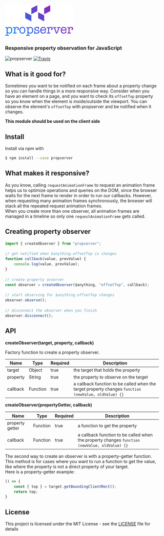 # <img src='https://raw.githubusercontent.com/uditalias/propserver/master/assets/propserver.png' height='100' alt='Propserver Logo' />

### Responsive property observation for JavaScript

![propserver](https://img.shields.io/npm/v/propserver.svg?style=flat-square)
[![Travis](https://img.shields.io/travis/uditalias/propserver.svg?style=flat-square)](https://travis-ci.org/uditalias/propserver)


## What is it good for?

Sometimes you want to be notified on each frame about a property change so you can handle things in a more responsive way. Consider when you have an element on a page, and you want to check its `offsetTop` property so you know when the element is inside/outside the viewport. You can observe the element's `offsetTop` with propserver and be notified when it changes.

**This module should be used on the client side**

## Install
Install via npm with
```sh
$ npm install --save propserver
```

## What makes it responsive?

As you know, calling `requestAnimationFrame` to request an animation frame helps us to optimize operations and
queries on the DOM, since the browser waits for the next frame to render in order to run our callbacks. However,
when requesting many animation frames synchronously, the browser will stack all the repeated request animation frames.  
When you create more than one observer, all animation frames are managed in a timeline so only one `requestAnimationFrame` gets called. 

## Creating property observer
```javascript
import { createObserver } from "propserver";

// get notified when $anything.offsetTop is changes
function callback(value, prevValue) {
    console.log(value, prevValue);
}

// create property ovserver
const observer = createObserver($anything, "offsetTop", callback);

// start observing for $anything.offsetTop changes
observer.observe();

// disconnect the observer when you finish
observer.disconnect();
```

## API

**createObserver(target, property, callback)**

Factory function to create a property observer.

| Name | Type | Required | Description |
| - | - | - | - |
| target | Object | true | the target that holds the property |
| property | String | true | the property to observe on the target |
| callback | Function | true | a callback function to be called when the target property changes    `function (newValue, oldValue) {}` |

**createObserver(propertyGetter, callback)**

| Name | Type | Required | Description |
| - | - | - | - |
| property getter | Function | true | a function to get the property |
| callback | Function | true | a callback function to be called when the property changes  `function (newValue, oldValue) {}` |

The second way to create an observer is with a property-getter function. This method is for cases where
you want to run a function to get the value, like where the property is not a direct property of your target.  
Here is a property-getter example:

```javascript
() => {
    const { top } = target.getBoundingClientRect();
    return top;
}
```

## License

This project is licensed under the MIT License - see the [LICENSE](LICENSE) file for details
